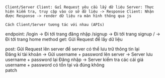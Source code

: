 

    Client/Server Client: Gửi Request yêu cầu lấy dữ liệu Server: Thực hiện kiếm tra, truy cập vào cơ sở dữ liệu -> Response Client: Nhận được Response -> render dữ liệu ra màn hình thông qua js

    Cách Client/Server tương tác với nhau (APIs)

endpoint: /login -> Đi tới trang đăng nhập /signup -> Đi tới trang signup / -> Đi tới trang home method get: Gửi Request để lấy dữ liệu

post: Gửi Request lên server để server có thể lưu trữ thông tin lại  
    Đăng kí tài khoản -> Gửi username + password lên server
                      -> Server lưu username + password lại 
    Đăng nhập  -> Server kiểm tra các cái giá username + password có tồn tại và đúng không  
patch 
